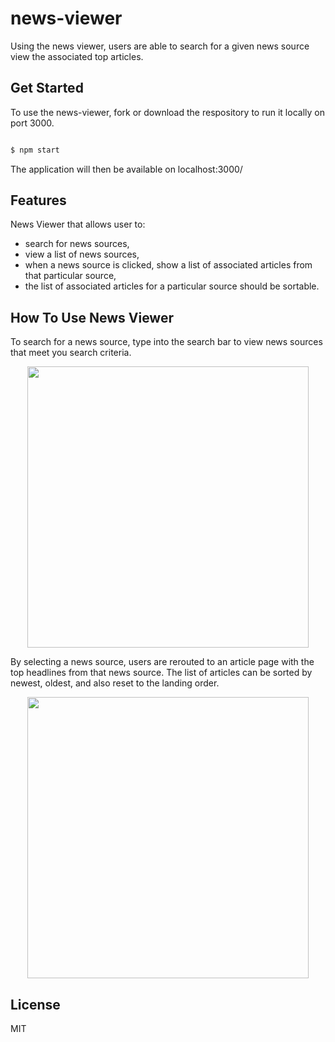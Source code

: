 # news-viewer
Using the news viewer, users are able to search for a given news source view the associated top articles.

## Get Started
To use the news-viewer, fork or download the respository to run it locally on port 3000. 

```sh

$ npm start

```

The application will then be available on localhost:3000/

## Features
News Viewer that allows user to:

- search for news sources,
- view a list of news sources,
- when a news source is clicked, show a list of associated articles from that particular source,
- the list of associated articles for a particular source should be sortable.

## How To Use News Viewer
To search for a news source, type into the search bar to view news sources that meet you search criteria.
<p align="center"><img src="https://i.imgur.com/54mmPKX.png" width="450"></p>

By selecting a news source, users are rerouted to an article page with the top headlines from that news source. The list of articles can be sorted by newest, oldest, and also reset to the landing order.
<p align="center"><img src="https://i.imgur.com/nxrFWDY.png" width="450"></p>

## License
MIT
